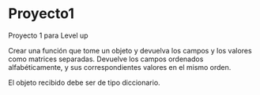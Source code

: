 # Proyecto1
Proyecto 1 para Level up

Crear una función que tome un objeto y devuelva los campos y los valores como matrices
separadas. Devuelve los campos ordenados alfabéticamente, y sus correspondientes valores en el
mismo orden.

El objeto recibido debe ser de tipo diccionario.
